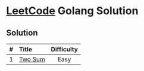 # [LeetCode](https://leetcode.com) Golang Solution


## Solution
|#|Title|Difficulty|
|:-:|:-|:-: |
1|[Two Sum](./src/0001_two_sum)|Easy|
